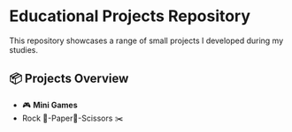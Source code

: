 # Educational Projects Repository

This repository showcases a range of small projects I developed during my studies.

## 📦 Projects Overview

- 🎮 **Mini Games**
- Rock 👊-Paper👋-Scissors ✂️
